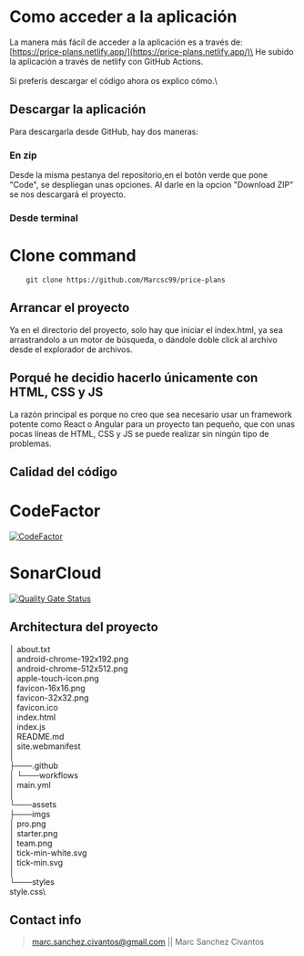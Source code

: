 

# Como acceder a la aplicación

La manera más fácil de acceder a la aplicación es a través de:\
[https://price-plans.netlify.app/](https://price-plans.netlify.app/)\
He subido la aplicación a través de netlify con GitHub Actions.\
\
Si preferís descargar el código ahora os explico cómo.\

## Descargar la aplicación

Para descargarla desde GitHub, hay dos maneras:

### En zip

Desde la misma pestanya del repositorio,en el botón verde que pone "Code", se despliegan unas opciones. Al darle en la opcion "Download ZIP" se nos descargará el proyecto.

### Desde terminal

# Clone command
```shell
    git clone https://github.com/Marcsc99/price-plans
```

## Arrancar el proyecto

Ya en el directorio del proyecto, solo hay que iniciar el index.html, ya sea arrastrandolo a un motor de búsqueda, o dándole doble click al archivo desde el explorador de archivos.

## Porqué he decidio hacerlo únicamente con HTML, CSS y JS

La razón principal es porque no creo que sea necesario usar un framework potente como React o Angular para un proyecto tan pequeño, que con unas pocas líneas de HTML, CSS y JS se puede realizar sin ningún tipo de problemas.

## Calidad del código

# CodeFactor
[![CodeFactor](https://www.codefactor.io/repository/github/marcsc99/price-plans/badge)](https://www.codefactor.io/repository/github/marcsc99/price-plans)

# SonarCloud
[![Quality Gate Status](https://sonarcloud.io/api/project_badges/measure?project=Marcsc99_price-plans&metric=alert_status)](https://sonarcloud.io/summary/new_code?id=Marcsc99_price-plans)

## Architectura del proyecto

│   about.txt\
│   android-chrome-192x192.png\
│   android-chrome-512x512.png\
│   apple-touch-icon.png\
│   favicon-16x16.png\
│   favicon-32x32.png\
│   favicon.ico\
│   index.html\
│   index.js\
│   README.md\
│   site.webmanifest\
│\
├───.github\
│   └───workflows\
│           main.yml\
│\
└───assets\
    ├───imgs\
    │       pro.png\
    │       starter.png\
    │       team.png\
    │       tick-min-white.svg\
    │       tick-min.svg\
    │\
    └───styles\
            style.css\

## Contact info

> marc.sanchez.civantos@gmail.com || Marc Sanchez Civantos
